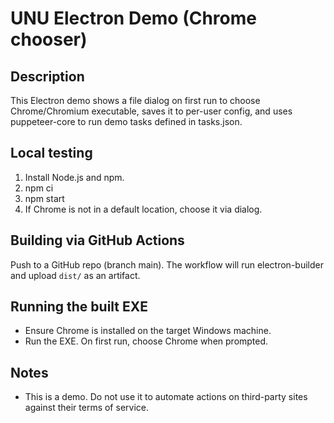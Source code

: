 
UNU Electron Demo (Chrome chooser)
=================================

Description
-----------
This Electron demo shows a file dialog on first run to choose Chrome/Chromium executable, saves it to per-user config, and uses puppeteer-core to run demo tasks defined in tasks.json.

Local testing
-------------
1. Install Node.js and npm.
2. npm ci
3. npm start
4. If Chrome is not in a default location, choose it via dialog.

Building via GitHub Actions
---------------------------
Push to a GitHub repo (branch main). The workflow will run electron-builder and upload `dist/` as an artifact.

Running the built EXE
---------------------
- Ensure Chrome is installed on the target Windows machine.
- Run the EXE. On first run, choose Chrome when prompted.

Notes
-----
- This is a demo. Do not use it to automate actions on third-party sites against their terms of service.
